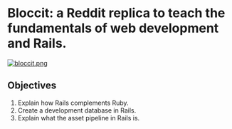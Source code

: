 

# Bloccit: a Reddit replica to teach the fundamentals of web development and Rails.
 [![bloccit.png](https://s20.postimg.cc/yxddzkgct/bloccit.png)](https://postimg.cc/image/xibtauf9l/)

## Objectives


1. Explain how Rails complements Ruby. <br> 
2. Create a development database in Rails.<br>
3. Explain what the asset pipeline in Rails is.<br>
